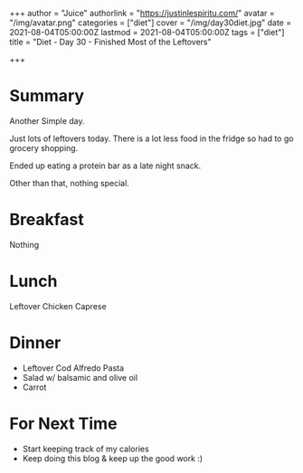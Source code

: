 +++
author = "Juice"
authorlink = "https://justinlespiritu.com/"
avatar = "/img/avatar.png"
categories = ["diet"]
cover = "/img/day30diet.jpg"
date = 2021-08-04T05:00:00Z
lastmod = 2021-08-04T05:00:00Z
tags = ["diet"]
title = "Diet - Day 30 - Finished Most of the Leftovers"

+++
# Summary

Another Simple day.

Just lots of leftovers today.  There is a lot less food in the fridge so had to go  grocery shopping.  

Ended up eating a protein bar as a late night snack.

Other than that, nothing special.

# Breakfast

Nothing

# Lunch

Leftover Chicken Caprese 

# Dinner

* Leftover Cod Alfredo Pasta
* Salad w/ balsamic and olive oil
* Carrot

# For Next Time

* Start keeping track of my calories
* Keep doing this blog & keep up the good work :)